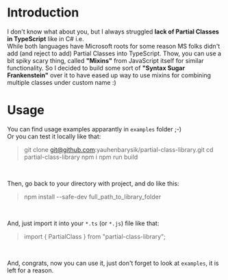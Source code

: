 # Introduction

I don't know what about you, but I always struggled **lack of Partial Classes in TypeScript** like in C# i.e. 
<br>
While both languages have Microsoft roots for some reason MS folks didn't add (and reject to add) Partial Classes into TypeScript. Thow, you can use a bit spiky scary thing, called **"Mixins"** from JavaScript itself for similar functionality. So I decided to build some sort of **"Syntax Sugar Frankenstein"** over it to have eased up way to use mixins for combining multiple classes under custom name :)

# Usage
You can find usage examples apparantly in `examples` folder ;-)
<br>
Or you can test it locally like that:
>git clone git@github.com:yauhenbarysik/partial-class-library.git
>cd partial-class-library
>npm i
>npm run build

<br>

Then, go back to your directory with project, and do like this:
>npm install --safe-dev full_path_to_library_folder

<br>

And, just import it into your `*.ts` (or `*.js`) file like that:
>import { PartialClass } from "partial-class-library";

<br>

And, congrats, now you can use it, just don't forget to look at `examples`, it is left for a reason.

